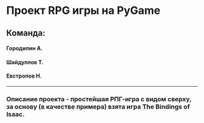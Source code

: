 # Проект RPG игры на PyGame

## Команда:

#### Городилин А.

#### Шайдуллов Т.

#### Евстропов Н.

---

### Описание проекта - простейшая РПГ-игра с видом сверху, за основу (в качестве примера) взята игра The Bindings of Isaac.
